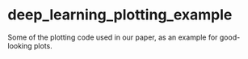 # deep_learning_plotting_example
Some of the plotting code used in our paper, as an example for good-looking plots.
